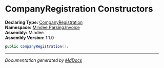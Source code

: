 ﻿<!--  
  <auto-generated>   
    The contents of this file were generated by a tool.  
    Changes to this file may be list if the file is regenerated  
  </auto-generated>   
-->

# CompanyRegistration Constructors

**Declaring Type:** [CompanyRegistration](../index.md)  
**Namespace:** [Mindee.Parsing.Invoice](../../index.md)  
**Assembly:** Mindee  
**Assembly Version:** 1.1.0

```csharp
public CompanyRegistration();
```
___

*Documentation generated by [MdDocs](https://github.com/ap0llo/mddocs)*
